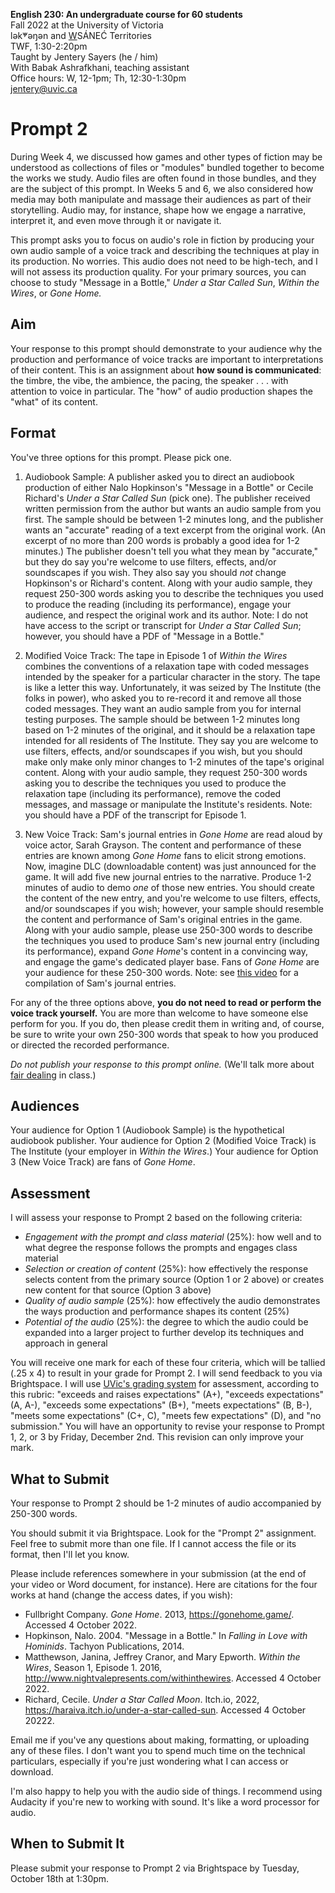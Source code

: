 **English 230: An undergraduate course for 60 students**      
Fall 2022 at the University of Victoria  
lək̓ʷəŋən and <u>W</u>SÁNEĆ Territories  
TWF, 1:30-2:20pm  
Taught by Jentery Sayers (he / him)   
With Babak Ashrafkhani, teaching assistant     
Office hours: W, 12-1pm; Th, 12:30-1:30pm  
[jentery@uvic.ca](mailto:jentery@uvic.ca)

# Prompt 2 

During Week 4, we discussed how games and other types of fiction may be understood as collections of files or "modules" bundled together to become the works we study. Audio files are often found in those bundles, and they are the subject of this prompt. In Weeks 5 and 6, we also considered how media may both manipulate and massage their audiences as part of their storytelling. Audio may, for instance, shape how we engage a narrative, interpret it, and even move through it or navigate it.

This prompt asks you to focus on audio's role in fiction by producing your own audio sample of a voice track and describing the techniques at play in its production. No worries. This audio does not need to be high-tech, and I will not assess its production quality. For your primary sources, you can choose to study "Message in a Bottle," *Under a Star Called Sun*, *Within the Wires*, or *Gone Home.* 

## Aim

Your response to this prompt should demonstrate to your audience why the production and performance of voice tracks are important to interpretations of their content. This is an assignment about **how sound is communicated**: the timbre, the vibe, the ambience, the pacing, the speaker . . . with attention to voice in particular. The "how" of audio production shapes the "what" of its content.

## Format 

You've three options for this prompt. Please pick one. 

1. Audiobook Sample: A publisher asked you to direct an audiobook production of either Nalo Hopkinson's "Message in a Bottle" or Cecile Richard's *Under a Star Called Sun* (pick one). The publisher received written permission from the author but wants an audio sample from you first. The sample should be between 1-2 minutes long, and the publisher wants an "accurate" reading of a text excerpt from the original work. (An excerpt of no more than 200 words is probably a good idea for 1-2 minutes.) The publisher doesn't tell you what they mean by "accurate," but they do say you're welcome to use filters, effects, and/or soundscapes if you wish. They also say you should *not* change Hopkinson's or Richard's content. Along with your audio sample, they request 250-300 words asking you to describe the techniques you used to produce the reading (including its performance), engage your audience, and respect the original work and its author. Note: I do not have access to the script or transcript for *Under a Star Called Sun*; however, you should have a PDF of "Message in a Bottle."

2. Modified Voice Track: The tape in Episode 1 of *Within the Wires* combines the conventions of a relaxation tape with coded messages intended by the speaker for a particular character in the story. The tape is like a letter this way. Unfortunately, it was seized by The Institute (the folks in power), who asked you to re-record it and remove all those coded messages. They want an audio sample from you for internal testing purposes. The sample should be between 1-2 minutes long based on 1-2 minutes of the original, and it should be a relaxation tape intended for all residents of The Institute. They say you are welcome to use filters, effects, and/or soundscapes if you wish, but you should make only make only minor changes to 1-2 minutes of the tape's original content. Along with your audio sample, they request 250-300 words asking you to describe the techniques you used to produce the relaxation tape (including its performance), remove the coded messages, and massage or manipulate the Institute's residents. Note: you should have a PDF of the transcript for Episode 1. 

3. New Voice Track: Sam's journal entries in *Gone Home* are read aloud by voice actor, Sarah Grayson. The content and performance of these entries are known among *Gone Home* fans to elicit strong emotions. Now, imagine DLC (downloadable content) was just announced for the game. It will add five new journal entries to the narrative. Produce 1-2 minutes of audio to demo *one* of those new entries. You should create the content of the new entry, and you're welcome to use filters, effects, and/or soundscapes if you wish; however, your sample should resemble the content and performance of Sam's original entries in the game. Along with your audio sample, please use 250-300 words to describe the techniques you used to produce Sam's new journal entry (including its performance), expand *Gone Home*'s content in a convincing way, and engage the game's dedicated player base. Fans of *Gone Home* are your audience for these 250-300 words. Note: see [this video](https://www.youtube.com/watch?v=M6toUdZu9ao) for a compilation of Sam's journal entries. 

For any of the three options above, **you do not need to read or perform the voice track yourself.** You are more than welcome to have someone else perform for you. If you do, then please credit them in writing and, of course, be sure to write your own 250-300 words that speak to how you produced or directed the recorded performance. 

*Do not publish your response to this prompt online.* (We'll talk more about [fair dealing](https://www.uvic.ca/library/research-teaching/copyright/fairdealing/index.php) in class.)

## Audiences 

Your audience for Option 1 (Audiobook Sample) is the hypothetical audiobook publisher. Your audience for Option 2 (Modified Voice Track) is The Institute (your employer in *Within the Wires*.) Your audience for Option 3 (New Voice Track) are fans of *Gone Home*. 

## Assessment 

I will assess your response to Prompt 2 based on the following criteria: 

* *Engagement with the prompt and class material* (25%): how well and to what degree the response follows the prompts and engages class material 
* *Selection or creation of content* (25%): how effectively the response selects content from the primary source (Option 1 or 2 above) or creates new content for that source (Option 3 above)
* *Quality of audio sample* (25%): how effectively the audio demonstrates the ways production and performance shapes its content (25%)
* *Potential of the audio* (25%): the degree to which the audio could be expanded into a larger project to further develop its techniques and approach in general 

You will receive one mark for each of these four criteria, which will be tallied (.25 x 4) to result in your grade for Prompt 2. I will send feedback to you via Brightspace. I will use [UVic's grading system](https://www.uvic.ca/calendar/undergrad/index.php#/policy/S1AAgoGuV?bc=true&bcCurrent=14%20-%20Grading&bcGroup=Undergraduate%20Academic%20Regulations&bcItemType=policies) for assessment, according to this rubric: "exceeds and raises expectations" (A+), "exceeds expectations" (A, A-), "exceeds some expectations" (B+), "meets expectations" (B, B-), "meets some expectations" (C+, C), "meets few expectations" (D), and "no submission." You will have an opportunity to revise your response to Prompt 1, 2, or 3 by Friday, December 2nd. This revision can only improve your mark. 

## What to Submit 

Your response to Prompt 2 should be 1-2 minutes of audio accompanied by 250-300 words. 

You should submit it via Brightspace. Look for the "Prompt 2" assignment. Feel free to submit more than one file. If I cannot access the file or its format, then I'll let you know. 

Please include references somewhere in your submission (at the end of your video or Word document, for instance). Here are citations for the four works at hand (change the access dates, if you wish): 

* Fullbright Company. *Gone Home*. 2013, https://gonehome.game/. Accessed 4 October 2022. 
* Hopkinson, Nalo. 2004. "Message in a Bottle." In *Falling in Love with Hominids*. Tachyon Publications, 2014.
* Matthewson, Janina, Jeffrey Cranor, and Mary Epworth. *Within the Wires*, Season 1, Episode 1. 2016, http://www.nightvalepresents.com/withinthewires. Accessed 4 October 2022. 
* Richard, Cecile. *Under a Star Called Moon*. Itch.io, 2022, https://haraiva.itch.io/under-a-star-called-sun. Accessed 4 October 20222. 

Email me if you've any questions about making, formatting, or uploading any of these files. I don't want you to spend much time on the technical particulars, especially if you're just wondering what I can access or download. 

I'm also happy to help you with the audio side of things. I recommend using Audacity if you're new to working with sound. It's like a word processor for audio.  

## When to Submit It 

Please submit your response to Prompt 2 via Brightspace by Tuesday, October 18th at 1:30pm.
